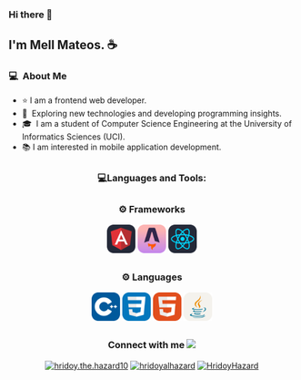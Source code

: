 ### Hi there 👋

## I'm Mell Mateos. &#x2615;

### 💻 &nbsp;About Me 

- &#x2B50; I am a frontend web developer.
- 🤔 &nbsp;Exploring new technologies and developing programming insights.
- 🎓 &nbsp;I am a student of Computer Science Engineering at the University of Informatics Sciences (UCI).
- &#x1F4DA; I am interested in mobile application development.



## <h3 align="center">💻Languages and Tools:</h3>

## <h3 align="center">⚙️ Frameworks</h3>

<p align="center"> 
  <img src="https://github.com/tandpfun/skill-icons/blob/main/icons/Angular-Dark.svg" alt="angular" width="50" height="50"/> 
  <img src="https://github.com/tandpfun/skill-icons/blob/main/icons/Astro.svg" alt="astro" width="50" height="50"/> 
  <img src="https://github.com/tandpfun/skill-icons/blob/main/icons/React-Dark.svg" alt="react" width="50" height="50"/>
<p/>  

## <h3 align="center">⚙️ Languages</h3>
<p align="center">
  <img src="https://github.com/tandpfun/skill-icons/blob/main/icons/CPP.svg" alt="cpp" width="50" height="50"/> 
  <img src="https://github.com/tandpfun/skill-icons/blob/main/icons/CSS.svg" alt="css" width="50" height="50"/>
  <img src="https://github.com/tandpfun/skill-icons/blob/main/icons/HTML.svg" alt="html" width="50" height="50"/>
  <img src="https://github.com/tandpfun/skill-icons/blob/main/icons/Java-Light.svg" alt="java" width="50" height="50"/>
</p>

## <h3 align="center">Connect with me <img src="https://media.giphy.com/media/iY8CRBdQXODJSCERIr/giphy.gif" width="30px"></h3>

<p align="center">
  <a href="https://www.facebook.com/Mell Mat" target="blank">
    <img align="center" src="https://raw.githubusercontent.com/rahuldkjain/github-profile-readme-generator/master/src/images/icons/Social/facebook.svg" alt="hridoy.the.hazard10" height="50" width="50" /></a>
  <a href="https://www.instagram.com/mel04gd" target="blank">
    <img align="center" src="https://raw.githubusercontent.com/rahuldkjain/github-profile-readme-generator/master/src/images/icons/Social/instagram.svg" alt="hridoyalhazard" height="50" width="50" /></a>
  <a href="https://github.com/MELGD04" target="blank">
    <img align="center" src="https://raw.githubusercontent.com/rahuldkjain/github-profile-readme-generator/master/src/images/icons/Social/github.svg" alt="HridoyHazard" height="50" width="50" /></a>
</p>
    
